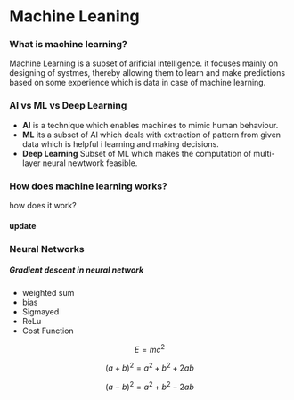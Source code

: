 # Machine Leaning

### What is machine learning?

Machine Learning is a subset of arificial intelligence. it focuses mainly on designing of systmes, thereby allowing them to learn and make predictions based on some experience which is data in case of machine learning.

### AI vs ML vs Deep Learning

- **AI** is a technique which enables machines to mimic human behaviour.
- **ML** its a subset of AI which deals with extraction of pattern from given data which is helpful i learning and making decisions.
- **Deep Learning** Subset of ML which makes the computation of multi-layer neural newtwork feasible.

### How does machine learning works?

how does it work?
#### update




### Neural Networks

##### Gradient descent in neural network

- weighted sum
- bias
- Sigmayed 
- ReLu
- Cost Function



$$E=mc^2$$

$$(a+b)^2=a^2+b^2+2ab$$

$$(a-b)^2=a^2+b^2-2ab$$

